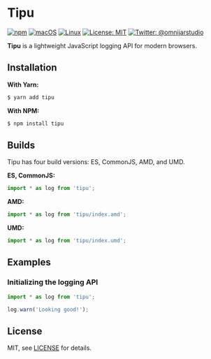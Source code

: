 # Tipu

[![npm](https://img.shields.io/npm/v/npm.svg)]()
[![macOS](https://img.shields.io/badge/os-macOS-green.svg?style=flat)]()
[![Linux](https://img.shields.io/badge/os-linux-green.svg?style=flat)]()
[![License: MIT](https://img.shields.io/badge/License-MIT-yellow.svg?style=flat)](https://opensource.org/licenses/MIT)
[![Twitter: @omnijarstudio](https://img.shields.io/badge/contact-@omnijarstudio-blue.svg?style=flat)](https://twitter.com/omnijarstudio)

**Tipu** is a lightweight JavaScript logging API for modern browsers.

## Installation
**With Yarn:**
```bash
$ yarn add tipu
```
**With NPM:**
```bash
$ npm install tipu
```

## Builds
Tipu has four build versions: ES, CommonJS, AMD, and UMD.

**ES, CommonJS:**
```javascript
import * as log from 'tipu';
```
**AMD:**
```javascript
import * as log from 'tipu/index.amd';
```
**UMD:**
```javascript
import * as log from 'tipu/index.umd';
```

## Examples

### Initializing the logging API
```javascript
import * as log from 'tipu';

log.warn('Looking good!');
```

## License

MIT, see [LICENSE](https://github.com/omnijarstudio/tipu/blob/master/LICENSE) for details.